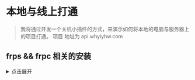 # 本地与线上打通

> 我将通过开发一个关机小插件的方式，来演示如何将本地的电脑与服务器上的项目打通。
> 项目 地址为 api.whyiyhw.com

## frps && frpc 相关的安装

<details>
<summary>点击展开</summary>

### 服务端 转发
- docker 安装 frp 服务端
- `mkdir -p /data/frp`
- `vim /data/frp/frps.ini`
```ini
[common]
bind_addr = 0.0.0.0
#frp监听的端口，默认是7000
bind_port = 7000
# 授权码，请改成更复杂的
token = xxxxxxxxxxxxxxxxxxxxxxxx

# 开启转发
vhost_http_port = 7000
vhost_http_timeout = 600

# frp管理后台端口，请按自己需求更改
dashboard_port = 7500
# frp管理后台用户名和密码，请改成自己的
dashboard_user = xxxxxx
dashboard_pwd = xxxxxx
# 不开启监控
enable_prometheus = false

# frp日志配置
log_file = console
log_level = info
log_max_days = 3
```


- 在外网环境下，使用以下配置直接下载
    - `vim /data/frp/Dockerfile`
```dockerfile
FROM alpine:3.8

ENV VERSION 0.48.0
ENV TZ=Asia/Shanghai
WORKDIR /

RUN apk add --no-cache tzdata \
    && ln -snf /usr/share/zoneinfo/${TZ} /etc/localtime \
    && echo ${TZ} > /etc/timezone

RUN if [ "$(uname -m)" = "x86_64" ]; then export PLATFORM=amd64 ; else if [ "$(uname -m)" = "aarch64" ]; then export PLATFORM=arm64 ; fi fi \
	&& wget --no-check-certificate https://github.com/fatedier/frp/releases/download/v${VERSION}/frp_${VERSION}_linux_${PLATFORM}.tar.gz \ 
	&& tar xzf frp_${VERSION}_linux_${PLATFORM}.tar.gz \
	&& cd frp_${VERSION}_linux_${PLATFORM} \
	&& mkdir /frp \
	&& mv frps frps.ini /frp \
	&& cd .. \
	&& rm -rf *.tar.gz frp_${VERSION}_linux_${PLATFORM}

VOLUME /frp

CMD /frp/frps -c /frp/frps.ini
```
- 在内部网络的情况下

```shell
# 自行想办法下载 frp_0.48.0_linux_amd64.tar.gz

cd /data/frp
curl -x socks5://127.0.0.1:1080 -o frp_0.48.0_linux_amd64.tar.gz -L https://github.com/fatedier/frp/releases/download/v0.48.0/frp_0.48.0_linux_amd64.tar.gz
```
- 再执行 `vim /data/frp/Dockerfile`
```dockerfile
FROM alpine:3.8

ENV VERSION 0.48.0
ENV PLATFORM amd64
ENV TZ=Asia/Shanghai
WORKDIR /

RUN ping -c 1 -W 1 google.com > /dev/null \
    && echo "外部服务器-无需加入任何配置" \
    || sed -i 's/dl-cdn.alpinelinux.org/mirrors.aliyun.com/g' /etc/apk/repositories

RUN apk add --no-cache tzdata \
    && ln -snf /usr/share/zoneinfo/${TZ} /etc/localtime \
    && echo ${TZ} > /etc/timezone 
    
COPY ./frp_0.48.0_linux_amd64.tar.gz ./frp_0.48.0_linux_amd64.tar.gz

RUN tar xzf frp_${VERSION}_linux_${PLATFORM}.tar.gz \
	&& cd frp_${VERSION}_linux_${PLATFORM} \
	&& mkdir /frp \
	&& mv frps frps.ini /frp \
	&& cd .. \
	&& rm -rf *.tar.gz frp_${VERSION}_linux_${PLATFORM}

VOLUME /frp

CMD /frp/frps -c /frp/frps.ini
```

```shell
# build image
cd /data/frp && docker build -t whyiyhw/frps .

# run frps
docker run -it -d --name frps --restart=always -v /data/frp/frps.ini:/frp/frps.ini --privileged --network=host whyiyhw/frps
```
- 此时服务端就运行完成，打开 7000 跟7500 端口限制即可

### 本地端 接收
- [https://github.com/fatedier/frp/releases](https://github.com/fatedier/frp/releases)
- 我本地 是 windows 所以下载 `https://github.com/fatedier/frp/releases/download/v0.47.0/frp_0.47.0_windows_amd64.zip`
- 解压后，修改 `frpc.ini` 配置文件
```ini
[common]
server_addr = 服务器ip
# 请换成 frps 设置的服务器端口 bind_port
server_port = 7000
# 请换成 frps 设置的 token
token = xxxxxx

[web02]
type = http
local_ip = 127.0.0.1
local_port = 8886
custom_domains = api.whyiyhw.com
```
- 然后命令行启动 frpc.exe 就好

### 如何沟通服务端到本地，与接入企业微信

- 我们确认了 frps 会将请求
- http://{custom_domains}:{vhost_http_port}  也就是 `http://web01.sd.com:7000`
- 转发到 frpc , 那么设置下 nginx 代理
```conf
server {
    listen 7512;
    server_name localhost;

    location / {
      proxy_pass http://api.whyiyhw.com:7000;
    }
}
```
- 再修改服务器 host
```shell
vim /etc/hosts

# 加入
127.0.0.1       api.whyiyhw.com
```

<\details>

## shell 命令行插件的开发 可见 `plugins/webhook`
